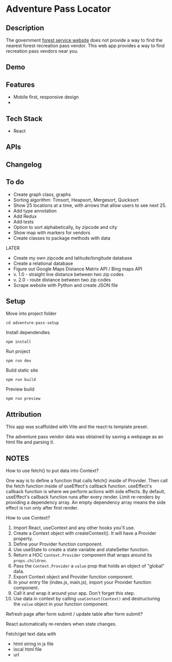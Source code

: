 # Adventure Pass Locator

## Description

The government [forest service website](https://www.fs.usda.gov/detailfull/r5/passes-permits/recreation/?cid=STELPRDB5181410&width=full) does not provide a way to find the nearest forest recreation pass vendor. This web app provides a way to find recreation pass vendors near you.

## Demo

<!-- ![Image of Yaktocat](https://octodex.github.com/images/yaktocat.png) -->

## Features

- Mobile first, responsive design
-

## Tech Stack

- React

## APIs

## Changelog

<!-- ## Lessons Learned -->

## To do

- Create graph class, graphs
- Sorting algorithm: Timsort, Heapsort, Mergesort, Quicksort
- Show 25 locations at a time, with arrows that allow users to see next 25.
- Add type annotation
- Add Redux
- Add tests
- Option to sort alphabetically, by zipcode and city
- Show map with markers for vendors
- Create classes to package methods with data

LATER

- Create my own zipcode and latitude/longitude database
- Create a relational database
- Figure out Google Maps Distance Matrix API / Bing maps API
- v. 1.0 - straight line distance between two zip codes
- v. 2.0 - route distance between two zip codes
- Scrape website with Python and create JSON file

## Setup

Move into project folder

```
cd adventure-pass-setup
```

Install dependendies

```
npm install
```

Run project

```
npm run dev
```

Build static site

```
npm run build
```

Preview build

```
npm run preview
```

## Attribution

This app was scaffolded with Vite and the react-ts template preset.

The adventure pass vendor data was obtained by saving a webpage as an html file and parsing it.

## NOTES

How to use fetch() to put data into Context?

One way is to define a function that calls fetch() inside of Provider. Then call the fetch function inside of useEffect's callback function. useEffect's callback function is where we perform actions with side effects. By default, useEffect's callback function runs after every render. Limit re-renders by providing a dependency array. An empty dependency array means the side effect is run only after first render.

How to use Context?

1. Import React, useContext and any other hooks you'll use.
2. Create a Context object with createContext(). It will have a Provider property.
3. Define your Provider function component.
4. Use useState to create a state variable and stateSetter function.
5. Return a HOC `Context.Provider` component that wraps around its `props.children`.
6. Pass the `Context.Provider` a `value` prop that holds an object of "global" data.
7. Export Context object and Provider function component.
8. In your entry file (index.js, main.js), import your Provider function component.
9. Call it and wrap it around your app. Don't forget this step.
10. Use data in context by calling `useContext(Context)` and destructuring the `value` object in your function component.

Refresh page after form submit / update table after form submit?

React automatically re-renders when state changes.

Fetch/get text data with

- html string in js file
- local html file
- url
